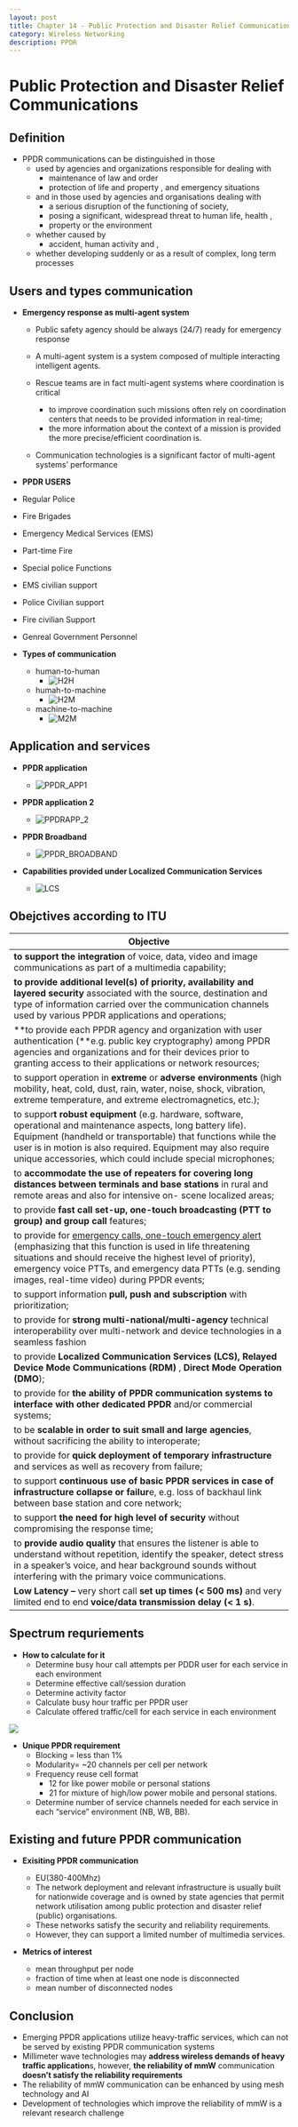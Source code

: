 ```yaml
---
layout: post
title: Chapter 14 - Public Protection and Disaster Relief Communications
category: Wireless Networking
description: PPDR
---
```


# Public Protection and Disaster Relief Communications

## Definition 

-  PPDR communications can be distinguished in those 
   -  used by agencies and organizations responsible for dealing with
      -   maintenance of law and order
      -   protection of life and property , and emergency situations
   -  and in those used by agencies and organisations dealing with 
      -   a serious disruption of the functioning of society,
      -  posing a significant, widespread threat to human life, health ,
      -  property or the environment 
   -  whether caused by 
      -  accident, human activity and ,
   -  whether developing suddenly or as a result of complex, long term processes



## Users and types communication

-  **Emergency response as multi-agent system**

   -  Public safety agency should be always (24/7) ready for emergency response 

   -  A multi-agent system is a system composed of multiple interacting intelligent agents. 

   -  Rescue teams are in fact multi-agent systems where coordination is critical 

      -  to improve coordination such missions often rely on coordination centers that needs to be provided information in real-time;
      -  the more information about the context of a mission is provided the more precise/efficient coordination is.

   -  Communication technologies is a significant factor of multi-agent systems’ performance 

-  **PPDR USERS** 

  -  Regular Police
  
-  Fire Brigades
  -  Emergency Medical Services (EMS)
  -  Part-time Fire
  -  Special police Functions 
  -  EMS civilian support
  -  Police Civilian support 
  -  Fire civilian Support
  -  Genreal Government Personnel
  
- **Types of communication** 
  
  -  human-to-human
     -  ![H2H](https://i.imgur.com/KsMefq8.png)
  -  humah-to-machine
     -  ![H2M](https://i.imgur.com/D487Jig.png)
  -  machine-to-machine
     -  ![M2M](https://i.imgur.com/yTHtUJ5.png)
  
    

## Application and services

-  **PPDR application**
   -  ![PPDR_APP1](https://i.imgur.com/A0cEtiL.png)
-  **PPDR application 2**
   -  ![PPDRAPP_2](https://i.imgur.com/P5Tgl6S.png)

-  **PPDR Broadband**
   -  ![PPDR_BROADBAND](https://i.imgur.com/AW07aJR.png)

-  **Capabilities provided under Localized Communication Services**
   -  ![LCS](https://i.imgur.com/uxalOwr.png)





## Obejctives according to ITU

| Objective                                                    |
| ------------------------------------------------------------ |
| **to support the integration** of voice, data, video and image communications as part of a multimedia capability; |
| **to provide additional level(s) of priority, availability and layered security** associated with the source, destination and type of information carried over the communication channels used by various PPDR applications and operations; |
| **to provide each PPDR agency and organization with user authentication (**e.g. public key cryptography) among PPDR agencies and organizations and for their devices prior to granting access to their applications or network resources; |
| to support operation in **extreme** or **adverse environments** (high mobility, heat, cold, dust, rain, water, noise, shock, vibration, extreme temperature, and extreme electromagnetics, etc.); |
| to suppor**t robust equipment** (e.g. hardware, software, operational and maintenance aspects, long battery life). Equipment (handheld or transportable) that functions while the user is in motion is also required. Equipment may also require unique accessories, which could include special microphones; |
| to **accommodate the use of repeaters for covering long distances between terminals and base stations** in rural and remote areas and also for intensive on- scene localized areas; |
| to provide **fast call set-up, one-touch broadcasting (PTT to group) and group call** features; |
| to provide for <u>emergency calls, one-touch emergency alert</u> (emphasizing that this function is used in life threatening situations and should receive the highest level of priority), emergency voice PTTs, and emergency data PTTs (e.g. sending images, real-time video) during PPDR events; |
| to support information **pull, push and subscription** with prioritization; |
| to provide for **strong multi-national/multi-agency** technical interoperability over multi-network and device technologies in a seamless fashion |
| to provide **Localized Communication Services (LCS),** **Relayed Device Mode Communications (RDM)** , **Direct Mode Operation (DMO**); |
| to provide for **the ability of PPDR communication systems to interface with other dedicated PPDR** and/or commercial systems; |
| to be **scalable in order to suit small and large agencies**, without sacrificing the ability to interoperate; |
| to provide for **quick deployment of temporary infrastructure** and services as well as recovery from failure; |
| to support **continuous use of basic PPDR services in case of infrastructure collapse or failur**e, e.g. loss of backhaul link between base station and core network; |
| to support **the need for high level of security** without compromising the response time; |
| to **provide audio quality** that ensures the listener is able to understand without repetition, identify the speaker, detect stress in a speaker’s voice, and hear background sounds without interfering with the primary voice communications. |
| **Low Latency –** very short call **set up times (< 500 ms)** and very limited end to end **voice/data transmission delay (< 1 s)**. |



## Spectrum requriements 

-  **How to calculate for it**
   -  Determine busy hour call attempts per PDDR user for each service in each environment
   -  Determine effective call/session duration
   -  Determine activity factor
   -  Calculate busy hour traffic per PPDR user
   -  Calculate offered traffic/cell for each service in each environment 

![](https://i.imgur.com/nALQjsP.png)



-  **Unique PPDR requirement** 
   -  Blocking = less than 1%
   -  Modularity= ~20 channels per cell per network 
   -  Frequency reuse cell format
      -  12 for like power mobile or personal stations 
      -  21 for mixture of high/low power mobile and personal stations. 
   -  Determine number of service channels needed for each service in each “service” environment (NB, WB, BB). 

## Existing and future PPDR communication 

-  **Exisiting PPDR communication**
   -  EU(380-400Mhz)
   -  The network deployment and relevant infrastructure is usually built for nationwide coverage and is owned by state agencies that permit network utilisation among public protection and disaster relief (public) organisations.
   -  These networks satisfy the security and reliability requirements. 
   -  However, they can support a limited number of multimedia services.

-  **Metrics of interest** 
   -  mean throughput per node
   -  fraction of time when at least one node is disconnected
   -  mean number of disconnected nodes

## Conclusion

-  Emerging PPDR applications utilize heavy-traffic services, which can not be served by existing PPDR communication systems 
-  Millimeter wave technologies may **address wireless demands of heavy traffic application**s, however, **the reliability of mmW** communication **doesn’t satisfy the reliability requirements** 
-  The reliability of mmW communication can be enhanced by using mesh technology and AI 
-  Development of technologies which improve the reliability of mmW is a relevant research challenge 

